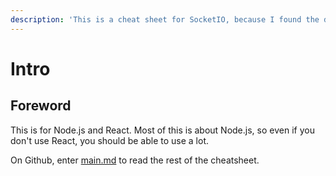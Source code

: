 ```yaml
---
description: 'This is a cheat sheet for SocketIO, because I found the documentation lacking.'
---
```


# Intro

## Foreword

This is for Node.js and React. Most of this is about Node.js, so even if you don't use React, you should be able to use a lot.

On Github, enter [main.md](https://github.com/YesSeri/CheatsheetSocketIO/blob/main/main.md) to read the rest of the cheatsheet.

